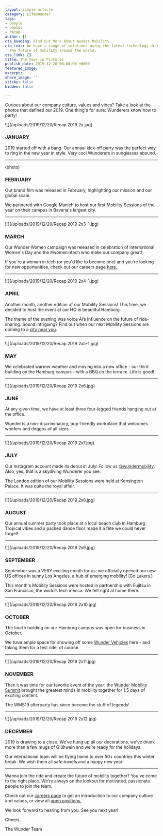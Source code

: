 ```yaml
---
layout: simple-article
category: Life@Wunder
tags:
- people
- photos
- recap
author: []
cta_heading: Find Out More About Wunder Mobility
cta_text: We have a range of solutions using the latest technology driving forward
  the future of mobility around the world.
cta_link: []
title: The Year in Pictures
publish_date: 2019-12-20 00:00:00 +0000
featured_image: ''
excerpt: ''
share_image: ''
sticky: false
hidden: false

---
```

Curious about our company culture, values and vibes? Take a look at the photos that defined our 2019. One thing's for sure: Wunderers know how to party!

![](/uploads/2019/12/20/Recap 2019 2x.jpg)

### JANUARY

2019 started off with a bang. Our annual kick-off party was the perfect way to ring in the new year in style. Very cool Wunderers in sunglasses abound.

***

(photo)

### FEBRUARY

Our brand film was released in February, highlighting our mission and our global scale.

We partnered with Google Munich to host our first Mobility Sessions of the year on their campus in Bavaria's largest city.

***

![](/uploads/2019/12/20/Recap 2019 2x3-1.jpg)

### MARCH

Our Wunder Women campaign was released in celebration of International Women's Day and the #womenintech who make our company great!

If you're a woman in tech (or you'd like to become one) and you're looking for new opportunities, check out our careers page [here.](https://www.wundermobility.com/careers/)

***

![](/uploads/2019/12/20/Recap 2019 2x4-1.jpg)

### APRIL

Another month, another edition of our Mobility Sessions! This time, we decided to host the event at our HQ in beautiful Hamburg.

The theme of the evening was voice AI’s influence on the future of ride-sharing. Sound intriguing? Find out when our next Mobility Sessions are coming to a [city near you](https://www.wundermobility.com/mobility-sessions/). 

***

![](/uploads/2019/12/20/Recap 2019 2x5-1.jpg)

### MAY

We celebrated warmer weather and moving into a new office - our third building on the Hamburg campus - with a BBQ on the terrace. Life is good!

***

![](/uploads/2019/12/20/Recap 2019 2x6.jpg)

### JUNE

At any given time, we have at least three four-legged friends hanging out at the office. 

Wunder is a non-discriminatory, pup-friendly workplace that welcomes woofers and doggos of all sizes.

***

![](/uploads/2019/12/20/Recap 2019 2x7.jpg)

### JULY

Our Instagram account made its debut in July! Follow us [@wundermobility](https://www.instagram.com/wundermobility/). Also, yes, that is a skydiving Wunderer you see. 

The London edition of our Mobility Sessions were held at Kensington Palace. It was quite the royal affair.

***

![](/uploads/2019/12/20/Recap 2019 2x8.jpg)

### AUGUST

Our annual summer party took place at a local beach club in Hamburg. Tropical vibes and a packed dance floor made it a fête we could never forget!

***

![](/uploads/2019/12/20/Recap 2019 2x9.jpg)

### SEPTEMBER

September was a VERY exciting month for us: we officially opened our new US offices in sunny Los Angeles, a hub of emerging mobility! (Go Lakers.)

This month's Mobility Sessions were hosted in partnership with Fujitsu in San Francisco, the world’s tech mecca. We felt right at home there.

***

![](/uploads/2019/12/20/Recap 2019 2x10.jpg)

### OCTOBER

The fourth building on our Hamburg campus was open for business in October.

We have ample space for showing off some [Wunder Vehicles](https://www.wundermobility.com/vehicles) here - and taking them for a test ride, of course.

***

![](/uploads/2019/12/20/Recap 2019 2x11.jpg)

### NOVEMBER

Then it was time for our favorite event of the year: the [Wunder Mobility Summit](https://www.wundermobility.com/summit/) brought the greatest minds in mobility together for 1.5 days of exciting content.

The WMS19 afterparty has since become the stuff of legends!

***

![](/uploads/2019/12/20/Recap 2019 2x12.jpg)

### DECEMBER

2019 is drawing to a close. We’ve hung up all our decorations, we’ve drunk more than a few mugs of Glühwein and we’re ready for the holidays. 

Our international team will be flying home to over 50+ countries this winter break. We wish them all safe travels and a happy new year!

***

Wanna join the ride and create the future of mobility together? You’ve come to the right place. We're always on the lookout for motivated, passionate people to join the team.

 Check out our [careers page](https://www.wundermobility.com/careers/) to get an introduction to our company culture and values, or view all [open positions.](https://www.wundermobility.com/careers/jobs)

We look forward to hearing from you. See you next year!

Cheers, 

The Wunder Team 